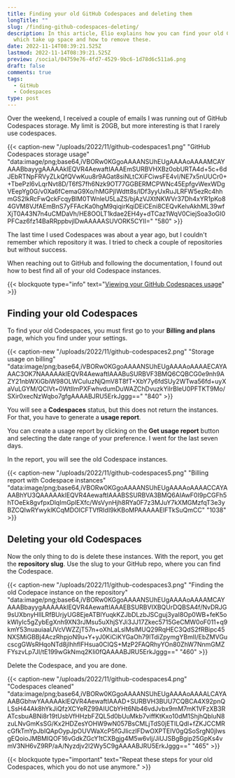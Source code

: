 ```yaml
---
title: Finding your old GitHub Codespaces and deleting them
longTitle: ""
slug: /finding-github-codespaces-deleting/
description: In this article, Elio explains how you can find your old Codespace instances
  which take up space and how to remove these.
date: 2022-11-14T08:39:21.525Z
lastmod: 2022-11-14T08:39:21.525Z
preview: /social/04759e76-4fd7-4529-9bc6-1d78d6c511a6.png
draft: false
comments: true
tags:
  - GitHub
  - Codespaces
type: post
---
```


Over the weekend, I received a couple of emails I was running out of GitHub Codespaces storage. My limit is 20GB, but more interesting is that I rarely use codespaces. 

{{< caption-new "/uploads/2022/11/github-codespaces1.png" "GitHub Codespaces storage usage"  "data:image/png;base64,iVBORw0KGgoAAAANSUhEUgAAAAoAAAAMCAYAAABbayygAAAAAklEQVR4AewaftIAAAEmSURBVHXBz0obURTA4d+5c+6dJEbRTNpFRVyZLkQfQVwKuu8r9AGat8siNLtCXiFCiwsFE4vI/NE7x5nUUCr0++TbePzl6vLqrNvt8D/T6fS7fh6Nzk9OT77GGBERMCPWNc45EpfgvWexWDgVEepYg0G/v0Xa6fCemaG9Xo/hMGPjIWdtt8s/lDf3yyUxRuJLRFW5ezRc4hhmGS2lkRcFwQckFcqyBIM0TWnleU5LaZS/bjAzVJXtNKWVr37Dh4xYR1pKo84GVM8VJfAEmBnS7yFFAcKa0hgM9qiqirKqiDEiCEni8CEQvKelvAkhML39wfXjT0A43N7n4uCMDaVh/HE8OOLT1kdae2EH4y+dTCaz1WqV0CiejSoa3oGI0PFCaz6fz14BaRRppbvjlDwAAAAASUVORK5CYII=" "580" >}}

The last time I used Codespaces was about a year ago, but I couldn't remember which repository it was. I tried to check a couple of repositories but without success.

When reaching out to GitHub and following the documentation, I found out how to best find all of your old Codespace instances.

{{< blockquote type="info" text="[Viewing your GitHub Codespaces usage](https://docs.github.com/en/billing/managing-billing-for-github-codespaces/viewing-your-github-codespaces-usage)" >}}

## Finding your old Codespaces

To find your old Codespaces, you must first go to your **Billing and plans** page, which you find under your settings.

{{< caption-new "/uploads/2022/11/github-codespaces2.png" "Storage usage on billing"  "data:image/png;base64,iVBORw0KGgoAAAANSUhEUgAAAAoAAAAECAYAAAC3OK7NAAAAAklEQVR4AewaftIAAABuSURBVF3BMQ6CQBCG0e9nh9AZY21nbWXiGbiW98OLWCuIuzNjQmV8T8fT+XbY7y6fdSUy2WTwa56fd+uyXaVuLGYM/QCIVt+0WtlImPXFwhvdumDuWAZChDvuzkYiIrBleU0PFTKT9Mo/SXir0xecNzWqbo7gfgAAAABJRU5ErkJggg==" "840" >}}

You will see a **Codespaces** status, but this does not return the instances. For that, you have to generate a **usage report**.

You can create a usage report by clicking on the **Get usage report** button and selecting the date range of your preference. I went for the last seven days.

In the report, you will see the old Codespace instances.

{{< caption-new "/uploads/2022/11/github-codespaces5.png" "Billing report with Codespace instances"  "data:image/png;base64,iVBORw0KGgoAAAANSUhEUgAAAAoAAAACCAYAAABhYU3QAAAAAklEQVR4AewaftIAAABSSURBVA3BMQ6AIAwF0I9pCGFh5hTOeEk8gvfpxDlqImGplEXfc/WsVynHjh8RYa0F7z3MJuY7kXMGMzfqT3e3yBZCQIwRYwyklKCqMDOICFTVfRIdI9kKBoMPAAAAAElFTkSuQmCC" "1038" >}}

## Deleting your old Codespaces

Now the only thing to do is delete these instances. With the report, you get the **repository slug**. Use the slug to your GitHub repo, where you can find the Codespace.

{{< caption-new "/uploads/2022/11/github-codespaces3.png" "Finding the old Codepace instance on the repository"  "data:image/png;base64,iVBORw0KGgoAAAANSUhEUgAAAAoAAAAMCAYAAABbayygAAAAAklEQVR4AewaftIAAAEBSURBVIXBQUrDQBSA4f/NvDRJG9sUXbnyHIILRfBUrjyUG8EjeATBlYuqkKZJbDLzbJSCguj3yaI8Op0WB+feK5okWIyIc5gZybEgXnh9XN3rJMsu5uXhjSYJi3JJ17Zkec5715GeCMW0oF011+q9kmY53nuauiaaUVcVWZZjT57n+oXhLaLslMslMUQ29RqHEC3QdS2fRBipc45NXSMiGBBj4AczRhpjoN9u+Y+yJ0KiCiKYGaOh79lTdiZpymgYBmII/EbZMVGucscgGWsRHqoNTd8jIhhflFHsua0CIQS+MzP2FAQRhyYOn80ZhW7NnmGMZFYszvLp7JI/tE199wGkNmq2KIi0fQAAAABJRU5ErkJggg==" "460" >}}

Delete the Codespace, and you are done.

{{< caption-new "/uploads/2022/11/github-codespaces4.png" "Codespaces cleaned"  "data:image/png;base64,iVBORw0KGgoAAAANSUhEUgAAAAoAAAALCAYAAABGbhwYAAAAAklEQVR4AewaftIAAAD+SURBVH3BUU7CQBCA4X92pnQLSsH44Ak8hYkJiQfzXCYeRZ99AIUCbYHt6Nb46vdJvbx9mM7mK1VFzXB3RATcsbuABNi8r19tUsbVfHHzbFZQL5d0bUuMkb7viffKtKxo10dM1ShjhQbluN8zuLNvGmKsSG/Kx2HDZesYOHW9wN057BsCMLjTdS0jETILQdl+fZKJCCMRcGfkTmYpJbIQApOypJpOUVWaXcP5fGJIiczIFDwOXPTEIV0gQSoSrgN0jIwsgEQoioJMBMIQOF16vGdkZGcY1tCXBgjg4M5w6vlj/JiUJSBgBgip25GpKs4vmV3NH6vZ9RP/aA/Nyzdjv2l2Wy5C9gAAAABJRU5ErkJggg==" "465" >}}

{{< blockquote type="important" text="Repeat these steps for your old Codespaces, which you do not use anymore." >}}